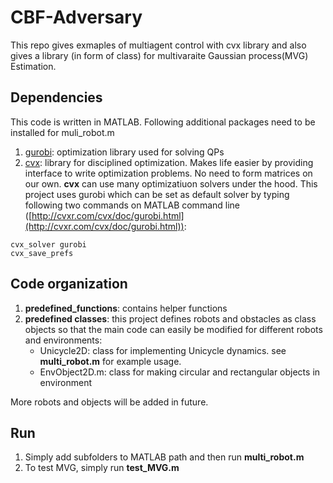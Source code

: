# CBF-Adversary
This repo gives exmaples of multiagent control with cvx library and also gives a library (in form of class) for multivaraite Gaussian process(MVG) Estimation.

## Dependencies
This code is written in MATLAB. Following additional packages need to be installed for muli_robot.m
1. [gurobi](https://www.gurobi.com/documentation/9.1/quickstart_mac/software_installation_guid.html): optimization library used for solving QPs
2. [cvx](http://cvxr.com/cvx/): library for disciplined optimization. Makes life easier by providing interface to write optimization problems. No need to form matrices on our own. **cvx** can use many optimizatiuon solvers under the hood. This project uses gurobi which can be set as default solver by typing following two commands on MATLAB command line ([http://cvxr.com/cvx/doc/gurobi.html](http://cvxr.com/cvx/doc/gurobi.html)):
```
cvx_solver gurobi
cvx_save_prefs
```

## Code organization
1. **predefined_functions**: contains helper functions
2. **predefined classes**: this project defines robots and obstacles as class objects so that the main code can easily be modified for different robots and environments:
      * Unicycle2D: class for implementing Unicycle dynamics. see **multi_robot.m** for example usage.
      * EnvObject2D.m: class for making circular and rectangular objects in environment
      
       

More robots and objects will be added in future.

## Run
1. Simply add subfolders to MATLAB path and then run **multi_robot.m**
2. To test MVG, simply run **test_MVG.m**
